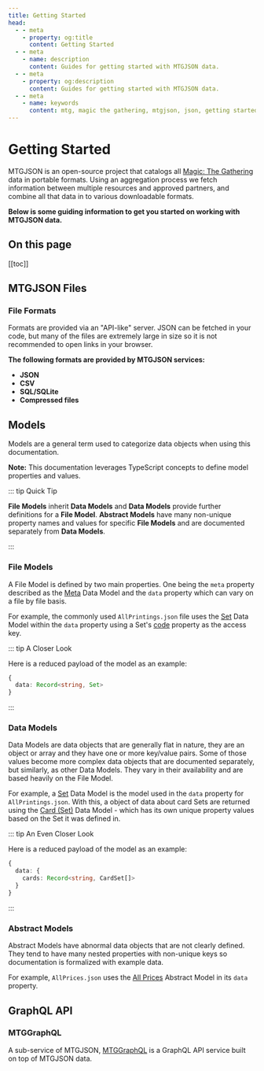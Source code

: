 ```yaml
---
title: Getting Started
head:
  - - meta
    - property: og:title
      content: Getting Started
  - - meta
    - name: description
      content: Guides for getting started with MTGJSON data.
  - - meta
    - property: og:description
      content: Guides for getting started with MTGJSON data.
  - - meta
    - name: keywords
      content: mtg, magic the gathering, mtgjson, json, getting started, guides
---
```


# Getting Started

MTGJSON is an open-source project that catalogs all [Magic: The Gathering](https://magic.wizards.com/en) data in portable formats. Using an aggregation process we fetch information between multiple resources and approved partners, and combine all that data in to various downloadable formats.

**Below is some guiding information to get you started on working with MTGJSON data.**

## On this page

[[toc]]

## MTGJSON Files

### File Formats

Formats are provided via an "API-like" server. JSON can be fetched in your code, but many of the files are extremely large in size so it is not recommended to open links in your browser.

**The following formats are provided by MTGJSON services:**

- **JSON**
- **CSV**
- **SQL/SQLite**
- **Compressed files**

## Models

Models are a general term used to categorize data objects when using this documentation.

**Note:** This documentation leverages TypeScript concepts to define model properties and values.

::: tip Quick Tip

**File Models** inherit **Data Models** and **Data Models** provide further definitions for a **File Model**. **Abstract Models** have many non-unique property names and values for specific **File Models** and are documented separately from **Data Models**.

:::

### File Models

A File Model is defined by two main properties. One being the `meta` property described as the [Meta](/data-models/meta/) Data Model and the `data` property which can vary on a file by file basis.

For example, the commonly used `AllPrintings.json` file uses the [Set](/data-models/set/) Data Model within the `data` property using a Set's [code](/data-models/set/#code) property as the access key.

::: tip A Closer Look

Here is a reduced payload of the model as an example:

```TypeScript
{
  data: Record<string, Set>
}
```

:::

### Data Models

Data Models are data objects that are generally flat in nature, they are an object or array and they have one or more key/value pairs. Some of those values become more complex data objects that are documented separately, but similarly, as other Data Models. They vary in their availability and are based heavily on the File Model.

For example, a [Set](/data-models/set/) Data Model is the model used in the `data` property for `AllPrintings.json`. With this, a object of data about card Sets are returned using the [Card (Set)](/data-models/card-set/) Data Model - which has its own unique property values based on the Set it was defined in.

::: tip An Even Closer Look

Here is a reduced payload of the model as an example:

```TypeScript
{
  data: {
    cards: Record<string, CardSet[]>
  }
}
```

:::

### Abstract Models

Abstract Models have abnormal data objects that are not clearly defined. They tend to have many nested properties with non-unique keys so documentation is formalized with example data.

For example, `AllPrices.json` uses the [All Prices](/abstract-models/all-prices/) Abstract Model in its `data` property.

## GraphQL API

### MTGGraphQL

A sub-service of MTGJSON, [MTGGraphQL](/mtggraphql/) is a GraphQL API service built on top of MTGJSON data.
